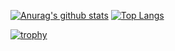 [![Anurag's github stats](https://github-readme-stats.vercel.app/api?username=ayok01)](https://github.com/anuraghazra/github-readme-stats)
[![Top Langs](https://github-readme-stats.vercel.app/api/top-langs/?username=ayok01)](https://github.com/anuraghazra/github-readme-stats)


[![trophy](https://github-profile-trophy.vercel.app/?username=ayok01)](https://github.com/ryo-ma/github-profile-trophy)
